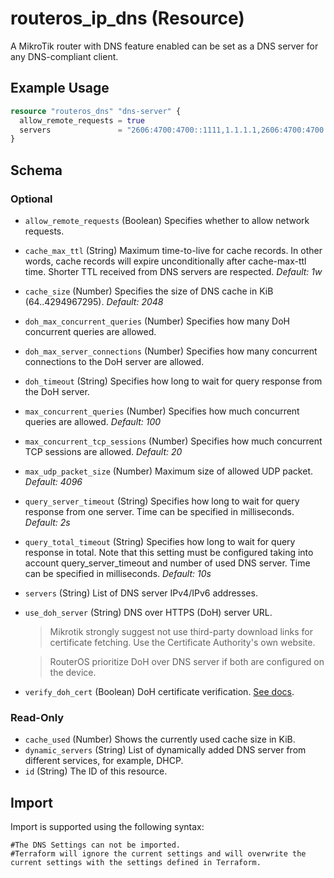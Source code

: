 # routeros_ip_dns (Resource)
A MikroTik router with DNS feature enabled can be set as a DNS server for any DNS-compliant client.

## Example Usage
```terraform
resource "routeros_dns" "dns-server" {
  allow_remote_requests = true
  servers               = "2606:4700:4700::1111,1.1.1.1,2606:4700:4700::1001,1.0.0.1"
}
```

<!-- schema generated by tfplugindocs -->
## Schema

### Optional

- `allow_remote_requests` (Boolean) Specifies whether to allow network requests.
- `cache_max_ttl` (String) Maximum time-to-live for cache records. In other words, cache records will expire unconditionally after cache-max-ttl time. Shorter TTL received from DNS servers are respected. *Default: 1w*
- `cache_size` (Number) Specifies the size of DNS cache in KiB (64..4294967295). *Default: 2048*
- `doh_max_concurrent_queries` (Number) Specifies how many DoH concurrent queries are allowed.
- `doh_max_server_connections` (Number) Specifies how many concurrent connections to the DoH server are allowed.
- `doh_timeout` (String) Specifies how long to wait for query response from the DoH server.
- `max_concurrent_queries` (Number) Specifies how much concurrent queries are allowed. *Default: 100*
- `max_concurrent_tcp_sessions` (Number) Specifies how much concurrent TCP sessions are allowed. *Default: 20*
- `max_udp_packet_size` (Number) Maximum size of allowed UDP packet. *Default: 4096*
- `query_server_timeout` (String) Specifies how long to wait for query response from one server. Time can be specified in milliseconds. *Default: 2s*
- `query_total_timeout` (String) Specifies how long to wait for query response in total. Note that this setting must be configured taking into account query_server_timeout and number of used DNS server. Time can be specified in milliseconds. *Default: 10s*
- `servers` (String) List of DNS server IPv4/IPv6 addresses.
- `use_doh_server` (String) DNS over HTTPS (DoH) server URL.
	> Mikrotik strongly suggest not use third-party download links for certificate fetching. 
	Use the Certificate Authority's own website.

	> RouterOS prioritize DoH over DNS server if both are configured on the device.
- `verify_doh_cert` (Boolean) DoH certificate verification. [See docs](https://wiki.mikrotik.com/wiki/Manual:IP/DNS#DNS_over_HTTPS).

### Read-Only

- `cache_used` (Number) Shows the currently used cache size in KiB.
- `dynamic_servers` (String) List of dynamically added DNS server from different services, for example, DHCP.
- `id` (String) The ID of this resource.

## Import
Import is supported using the following syntax:
```shell
#The DNS Settings can not be imported. 
#Terraform will ignore the current settings and will overwrite the current settings with the settings defined in Terraform.
```
